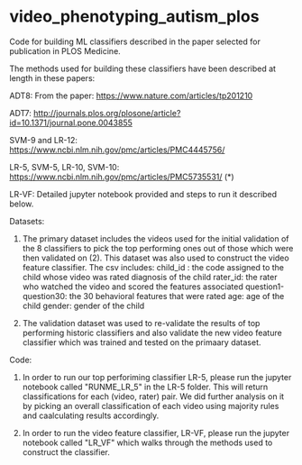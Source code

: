 # video_phenotyping_autism_plos
Code for building ML classifiers described in the paper selected for publication in PLOS Medicine.

The methods used for building these classifiers have been described at length in these papers:

ADT8: From the paper: https://www.nature.com/articles/tp201210

ADT7: http://journals.plos.org/plosone/article?id=10.1371/journal.pone.0043855

SVM-9 and LR-12: https://www.ncbi.nlm.nih.gov/pmc/articles/PMC4445756/

LR-5, SVM-5, LR-10, SVM-10: https://www.ncbi.nlm.nih.gov/pmc/articles/PMC5735531/ (*)

LR-VF: Detailed jupyter notebook provided and steps to run it described below.

Datasets:
1. The primary dataset includes the videos used for the initial validation of the 8 classifiers to pick the top performing ones out of those  which were then validated on (2). This dataset was also used to construct the video feature classifier.
The csv includes:
child_id : the code assigned to the child whose video was rated
diagnosis of the child
rater_id: the rater who watched the video and scored the features associated
question1-question30: the 30 behavioral features that were rated
age: age of the child
gender: gender of the child

2. The validation dataset was used to re-validate the results of top performing historic classifiers and also validate the new video feature classifier which was trained and tested on the primaary dataset.

Code:
1. In order to run our top perforiming classifier LR-5, please run the jupyter notebook called "RUNME_LR_5" in the LR-5 folder. This will return classifications for each (video, rater) pair. We did further analysis on it by picking an overall classification of each video using majority rules and caalculating results accordingly.

2. In order to run the  video feature classifier, LR-VF, please run the jupyter notebook called "LR_VF" which walks through the methods used to construct the classifier.
